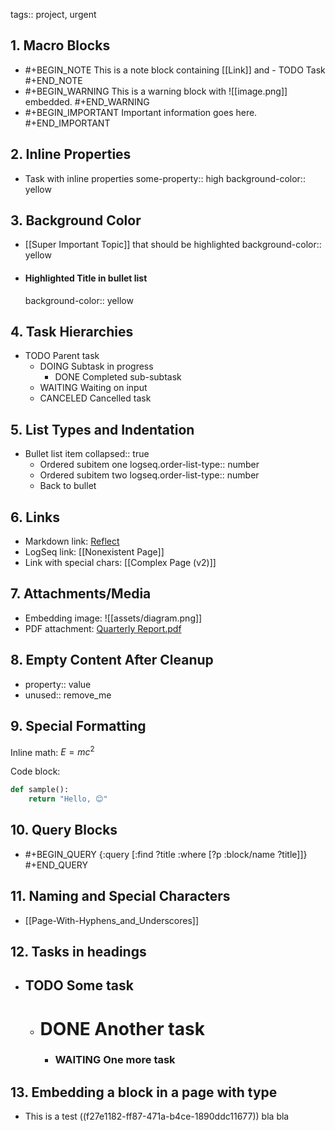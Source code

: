 

tags:: project, urgent

## 1. Macro Blocks

- #+BEGIN_NOTE
  This is a note block containing [[Link]] and - TODO Task
  #+END_NOTE
- #+BEGIN_WARNING
  This is a warning block with ![[image.png]] embedded.
  #+END_WARNING
- #+BEGIN_IMPORTANT
  Important information goes here.
  #+END_IMPORTANT

## 2. Inline Properties

- Task with inline properties
  some-property:: high
  background-color:: yellow

## 3. Background Color

- [[Super Important Topic]] that should be highlighted
  background-color:: yellow

- #### Highlighted Title in bullet list
  background-color:: yellow


## 4. Task Hierarchies

- TODO Parent task
  - DOING Subtask in progress
    - DONE Completed sub-subtask
  - WAITING Waiting on input
  - CANCELED Cancelled task

## 5. List Types and Indentation

- Bullet list item
  collapsed:: true
  - Ordered subitem one
    logseq.order-list-type:: number
  - Ordered subitem two
    logseq.order-list-type:: number
  - Back to bullet

## 6. Links

- Markdown link: [Reflect](https://reflect.app)
- LogSeq link: [[Nonexistent Page]]
- Link with special chars: [[Complex Page (v2)]]

## 7. Attachments/Media

- Embedding image: ![[assets/diagram.png]]
- PDF attachment: [Quarterly Report.pdf](assets/Q1_Report.pdf)

## 8. Empty Content After Cleanup

- property:: value
- unused:: remove_me

## 9. Special Formatting

Inline math: $E = mc^2$

Code block:

```python
def sample():
    return "Hello, 😊"
```

## 10. Query Blocks

- #+BEGIN_QUERY
  {:query [:find ?title :where [?p :block/name ?title]]}
  #+END_QUERY

## 11. Naming and Special Characters

- [[Page-With-Hyphens_and_Underscores]]

## 12. Tasks in headings

- ## TODO Some task
	- # DONE Another task
		- ### WAITING One more task

## 13. Embedding a block in a page with type

- This is a test ((f27e1182-ff87-471a-b4ce-1890ddc11677)) bla bla